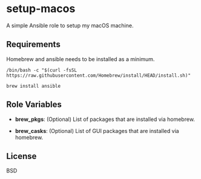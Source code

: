 setup-macos
=========

A simple Ansible role to setup my macOS machine.


Requirements
------------

Homebrew and ansible needs to be installed as a minimum.
```
/bin/bash -c "$(curl -fsSL https://raw.githubusercontent.com/Homebrew/install/HEAD/install.sh)"

brew install ansible
```

Role Variables
--------------

- **brew_pkgs**: (Optional) List of packages that are installed via homebrew.

- **brew_casks**: (Optional) List of GUI packages that are installed via homebrew. 

License
-------

BSD
